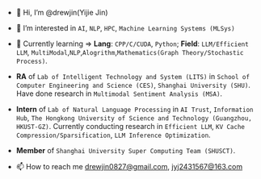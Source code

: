 - 👋 Hi, I’m @drewjin(Yijie Jin)
- 👀 I’m interested in `AI`, `NLP`, `HPC`, `Machine Learning Systems (MLSys)`
- 🌱 Currently learning => **Lang**: `CPP/C/CUDA`, `Python`; **Field**: `LLM/Efficient LLM`, `MultiModal`,`NLP`,`Alogrithm`,`Mathematics(Graph Theory/Stochastic Process)`.
- **RA** of `Lab of Intelligent Technology and System (LITS)` in `School of Computer Engineering and Science (CES)`, `Shanghai University (SHU)`. Have done research in `Multimodal Sentiment Analysis (MSA)`.
- **Intern** of `Lab of Natural Language Processing` in `AI Trust`, `Information Hub`, `The Hongkong University of Science and Technology (Guangzhou, HKUST-GZ)`. Currently conducting research in `Efficient LLM`, `KV Cache Compression/Sparsification`, `LLM Inference Optimization`.


- **Member** of `Shanghai University Super Computing Team (SHUSCT)`.
- 📫 How to reach me drewjin0827@gmail.com, jyj2431567@163.com

<!---
Jinyijiedrew/Jinyijiedrew is a ✨ special ✨ repository because its `README.md` (this file) appears on your GitHub profile.
You can click the Preview link to take a look at your changes.
--->
